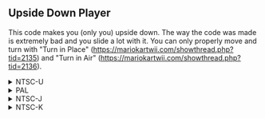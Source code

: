 ## Upside Down Player

This code makes you (only you) upside down. The way the code was made is extremely bad and you slide a lot with it. You can only properly move and turn with "Turn in Place" (https://mariokartwii.com/showthread.php?tid=2135) and "Turn in Air" (https://mariokartwii.com/showthread.php?tid=2136).

<details>
<summary>NTSC-U</summary>

```powerpc
C2597350 00000004
3D8042B4 91830088
3980003A 9983008C
99830094 80030008
60000000 00000000
```
</details>

<details>
<summary>PAL</summary>

```powerpc
C25A2388 00000004
3D8042B4 91830088
3980003A 9983008C
99830094 80030008
60000000 00000000
```
</details>

<details>
<summary>NTSC-J</summary>

```powerpc
C25A1D08 00000004
3D8042B4 91830088
3980003A 9983008C
99830094 80030008
60000000 00000000
```
</details>

<details>
<summary>NTSC-K</summary>

```powerpc
C25903E0 00000004
3D8042B4 91830088
3980003A 9983008C
99830094 80030008
60000000 00000000
```
</details>